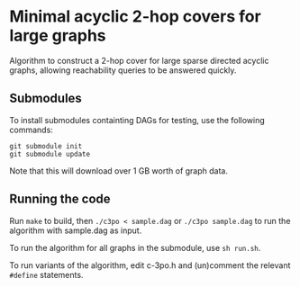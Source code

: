 # Minimal acyclic 2-hop covers for large graphs

Algorithm to construct a 2-hop cover for large sparse directed acyclic graphs, allowing reachability queries to be answered quickly.

## Submodules

To install submodules containting DAGs for testing, use the following commands:

    git submodule init
    git submodule update

Note that this will download over 1 GB worth of graph data.

## Running the code

Run `make` to build, then `./c3po < sample.dag` or `./c3po sample.dag` to run the algorithm with sample.dag as input.

To run the algorithm for all graphs in the submodule, use `sh run.sh`.

To run variants of the algorithm, edit c-3po.h and (un)comment the relevant `#define` statements.
